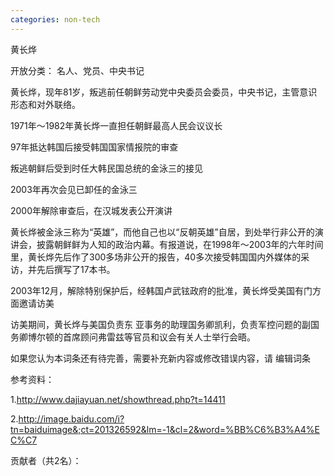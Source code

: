 ```yaml
---
categories: non-tech
---
```

黄长烨 

开放分类： 名人、党员、中央书记



 黄长烨，现年81岁，叛逃前任朝鲜劳动党中央委员会委员，中央书记，主管意识形态和对外联络。 



1971年～1982年黄长烨一直担任朝鲜最高人民会议议长 



97年抵达韩国后接受韩国国家情报院的审查 



叛逃朝鲜后受到时任大韩民国总统的金泳三的接见 



2003年再次会见已卸任的金泳三 



2000年解除审查后，在汉城发表公开演讲 



黄长烨被金泳三称为“英雄”，而他自己也以“反朝英雄”自居，到处举行非公开的演讲会，披露朝鲜鲜为人知的政治内幕。有报道说，在1998年～2003年的六年时间里，黄长烨先后作了300多场非公开的报告，40多次接受韩国国内外媒体的采访，并先后撰写了17本书。 



2003年12月，解除特别保护后，经韩国卢武铉政府的批准，黄长烨受美国有门方面邀请访美 



访美期间，黄长烨与美国负责东 亚事务的助理国务卿凯利，负责军控问题的副国务卿博尔顿的首席顾问弗雷兹等官员和议会有关人士举行会晤。 

如果您认为本词条还有待完善，需要补充新内容或修改错误内容，请 编辑词条 

参考资料：

 1.http://www.dajiayuan.net/showthread.php?t=14411 

 2.http://image.baidu.com/i?tn=baiduimage&;ct=201326592&lm=-1&cl=2&word=%BB%C6%B3%A4%EC%C7 



 

贡献者（共2名）： 

